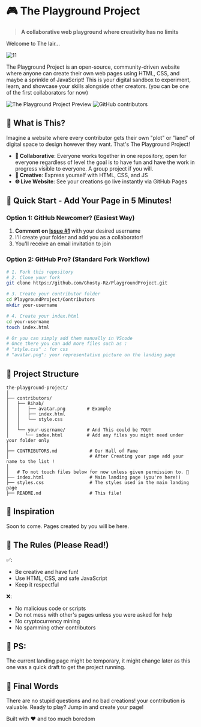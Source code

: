 # 🎮 The Playground Project

> **A collaborative web playground where creativity has no limits**

Welcome to The lair... 

![11](https://github.com/user-attachments/assets/4301f410-4be1-42e9-af9c-c50fb4414f82)

The Playground Project is an open-source, community-driven website where anyone can create their own web pages using HTML, CSS, and maybe a sprinkle of JavaScript! This is your digital sandbox to experiment, learn, and showcase your skills alongside other creators. (you can be one of the first collaborators for now)

![The Playground Project Preview](https://img.shields.io/badge/Status-Open%20for%20Collaboration-brightgreen)
![GitHub contributors](https://img.shields.io/badge/Contributors-Welcome!-orange)

## 🌱 What is This?

Imagine a website where every contributor gets their own "plot" or "land" of digital space to design however they want. That's The Playground Project!

- **🤝 Collaborative**: Everyone works together in one repository, open for everyone regardless of level the goal is to have fun and have the work in progress visible to everyone. A group project if you will.
- **🎨 Creative**: Express yourself with HTML, CSS, and JS
- **🌐 Live Website**: See your creations go live instantly via GitHub Pages

## 🌱 Quick Start - Add Your Page in 5 Minutes!

### Option 1: GitHub Newcomer? (Easiest Way)
1. **Comment on [Issue #1](https://github.com/your-username/the-playground-project/issues/1)** with your desired username
2. I'll create your folder and add you as a collaborator!
3. You'll receive an email invitation to join

### Option 2: GitHub Pro? (Standard Fork Workflow)
```bash
# 1. Fork this repository
# 2. Clone your fork
git clone https://github.com/Ghosty-Rz/PlaygroundProject.git

# 3. Create your contributor folder
cd PlaygroundProject/Contributors
mkdir your-username

# 4. Create your index.html
cd your-username
touch index.html

# Or you can simply add them manually in VScode
# Once there you can add more files such as :
# "style.css" : for css
# "avatar.png": your representative picture on the landing page
```

## 🌱 Project Structure
```
the-playground-project/
│
├── contributors/              
│   ├── Rihab/
│   │   ├── avatar.png        # Example
│   │   ├── index.html        
│   │   └── style.css         
│   │
│   └── your-username/        # And This could be YOU!
│      └── index.html         # Add any files you might need under your folder only
│
├── CONTRIBUTORS.md            # Our Hall of Fame
│                              # After Creating your page add your name to the list !
│
│   # To not touch files below for now unless given permission to. 🔽 
├── index.html                 # Main landing page (you're here!)           
├── styles.css                 # The styles used in the main landing page
├── README.md                  # This file!

```

## 🌱 Inspiration

Soon to come.
Pages created by you will be here.

## 🌱 The Rules (Please Read!)

✅:

- Be creative and have fun!
- Use HTML, CSS, and safe JavaScript
- Keep it respectful

❌:

- No malicious code or scripts
- Do not mess with other's pages unless you were asked for help
- No cryptocurrency mining
- No spamming other contributors

## 🌱 PS:
The current landing page might be temporary, it might change later as this one was a quick draft to get the project running.

## 🌱 Final Words

There are no stupid questions and no bad creations! your contribution is valuable.
Ready to play? Jump in and create your page!



Built with ❤️ and too much boredom
